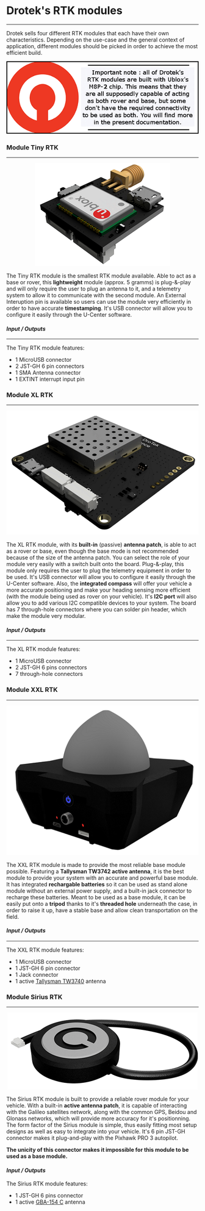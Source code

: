 # Drotek's RTK modules
---
Drotek sells four different RTK modules that each have their own characteristics. Depending on the use-case and the general context of application, different modules should be picked in order to achieve the most efficient build.


<p align="center">
  <img src="./images/warnm8p.png?raw=true" alt="Warn M8P Drotek"/>
</p>

### Module Tiny RTK
---
<p align="center">
  <img src="./images/tiny3D.png?raw=true" alt="Tiny 3D"/>
</p>

The Tiny RTK module is the smallest RTK module available. Able to act as a base or rover, this **lightweight** module (approx. 5 gramms) is plug-&-play and will only require the user to plug an antenna to it, and a telemetry system to allow it to communicate with the second module. An External Interuption pin is available so users can use the module very efficiently in order to have accurate **timestamping**. It's USB connector will allow you to configure it easily through the U-Center software.

#### _Input / Outputs_
---
The Tiny RTK module features:

* 1 MicroUSB connector
* 2 JST-GH 6 pin connectors
* 1 SMA Antenna connector
* 1 EXTINT interrupt input pin



### Module XL RTK
---
<p align="center">
  <img src="./images/xl3D.png?raw=true" alt="XL RTK 3D"/>
</p>


The XL RTK module, with its **built-in** (passive) **antenna patch**, is able to act as a rover or base, even though the base mode is not recommended because of the size of the antenna patch. You can select the role of your module very easily with a switch built onto the board. Plug-&-play, this module only requires the user to plug the telemetry equipment in order to be used. It's USB connector will allow you to configure it easily through the U-Center software. Also, the **integrated compass** will offer your vehicle a more accurate positioning and make your heading sensing more efficient (with the module being used as rover on your vehicle). It's **I2C port** will also allow you to add various I2C compatible devices to your system. The board has 7 through-hole connectors where you can solder pin header, which make the module very modular.

#### _Input / Outputs_
---
The XL RTK module features:

* 1 MicroUSB connector
* 2 JST-GH 6 pins connectors
* 7 through-hole connectors



### Module XXL RTK
---
<p align="center">
  <img src="./images/xxl3D.png?raw=true" alt="XXL RTK 3D"/>
</p>

The XXL RTK module is made to provide the most reliable base module possible. Featuring a **Tallysman TW3742 active antenna**, it is the best module to provide your system with an accurate and powerful base module. It has integrated **rechargable batteries** so it can be used as stand alone module without an external power supply, and a built-in jack connector to recharge these batteries. Meant to be used as a base module, it can be easily put onto a **tripod** thanks to it's **threaded hole** underneath the case, in order to raise it up, have a stable base and allow clean transportation on the field.

#### _Input / Outputs_
---
The XXL RTK module features:

* 1 MicroUSB connector
* 1 JST-GH 6 pin connector
* 1 Jack connector
* 1 active [Tallysman TW3740](http://www.tallysman.com/index.php/gnss/products/antennas-gpsbeidougalileoglonass/tw3740-tw3742/) antenna



### Module Sirius RTK
---
<p align="center">
  <img src="./images/sirius3D.png?raw=true" alt="Sirius 3D"/>
</p>

The Sirius RTK module is built to provide a reliable rover module for your vehicle. With a built-in **active antenna patch**, it is capable of interacting with the Galileo satellites network, along with the common GPS, Beidou and Glonass networks, which will provide more accuracy for it's positionning. The form factor of the Sirius module is simple, thus easily fitting most setup designs as well as easy to integrate into your vehicle. It's 6 pin JST-GH connector makes it plug-and-play with the Pixhawk PRO 3 autopilot.

**The unicity of this connector makes it impossible for this module to be used as a base module.**

#### _Input / Outputs_

The Sirius RTK module features: 

* 1 JST-GH 6 pins connector
* 1 active [GBA-154 C](http://www.cirocomm.com/category-Embeded-Active-2-2.html) antenna
